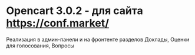 # Opencart 3.0.2 - для сайта https://conf.market/ 
  
 Реализация в админ-панели и на фронтенте разделов Доклады, Оценки для голосования, Вопросы
